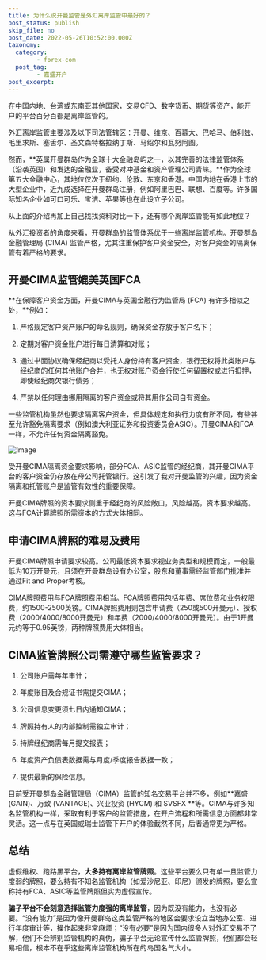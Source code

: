 ```yaml
---
title: 为什么说开曼监管是外汇离岸监管中最好的？
post_status: publish
skip_file: no
post_date: 2022-05-26T10:52:00.000Z
taxonomy:
  category:
        - forex-com
  post_tag:
        - 嘉盛开户
post_excerpt: 
---
```

在中国内地、台湾或东南亚其他国家，交易CFD、数字货币、期货等资产，能开户的平台百分百都是离岸监管的。

外汇离岸监管主要涉及以下司法管辖区：开曼、维京、百慕大、巴哈马、伯利兹、毛里求斯、塞舌尔、圣文森特格拉纳丁斯、马绍尔和瓦努阿图。

然而，**英属开曼群岛作为全球十大金融岛屿之一，以其完善的法律监管体系（沿袭英国）和发达的金融业，备受对冲基金和资产管理公司青睐。**作为全球第五大金融中心，其地位仅次于纽约、伦敦、东京和香港。中国内地在香港上市的大型企业中，近九成选择在开曼群岛注册，例如阿里巴巴、联想、百度等。许多国际知名企业如可口可乐、宝洁、苹果等也在此设立子公司。

从上面的介绍再加上自己找找资料对比一下，还有哪个离岸监管能有如此地位？

从外汇投资者的角度来看，开曼群岛的监管体系优于一些离岸监管机构。开曼群岛金融管理局 (CIMA) 监管严格，尤其注重保护客户资金安全，对客户资金的隔离保管有着严格的要求。

## 开曼CIMA监管媲美英国FCA

**在保障客户资金方面，开曼CIMA与英国金融行为监管局 (FCA) 有许多相似之处，**例如：

1. 严格规定客户资产账户的命名规则，确保资金存放于客户名下；

1. 定期对客户资金账户进行每日清算和对账；

1. 通过书面协议确保经纪商以受托人身份持有客户资金，银行无权将此类账户与经纪商的任何其他账户合并，也无权对账户资金行使任何留置权或进行扣押，即使经纪商欠银行债务；

1. 严禁以任何理由挪用隔离的客户资金或将其用作公司自有资金。

一些监管机构虽然也要求隔离客户资金，但具体规定和执行力度有所不同，有些甚至允许豁免隔离要求（例如澳大利亚证券和投资委员会ASIC）。开曼CIMA和FCA一样，不允许任何资金隔离豁免。

![Image](https://prod-files-secure.s3.us-west-2.amazonaws.com/39ed1227-6d7d-4570-be36-9ccd4a2c4241/bd849744-3fcb-4a37-8312-357962c8f065/image.png?X-Amz-Algorithm=AWS4-HMAC-SHA256&X-Amz-Content-Sha256=UNSIGNED-PAYLOAD&X-Amz-Credential=ASIAZI2LB466UFOKWFO4%2F20251027%2Fus-west-2%2Fs3%2Faws4_request&X-Amz-Date=20251027T161324Z&X-Amz-Expires=3600&X-Amz-Security-Token=IQoJb3JpZ2luX2VjEPD%2F%2F%2F%2F%2F%2F%2F%2F%2F%2FwEaCXVzLXdlc3QtMiJHMEUCIQDT7lMZKyalY92%2F4bS%2FZDqXyZ310JWIrm1kNARCFtEUpwIgfYTyYsRiZxlPEC5AAU1nv3QC5I0G5YF%2BFsmBguCwf80qiAQIqf%2F%2F%2F%2F%2F%2F%2F%2F%2F%2FARAAGgw2Mzc0MjMxODM4MDUiDJBszj7R6XiL2PRBPCrcA4ZN7vijzxNrG0R%2B%2BOXsXCnjQn0LwkEfJLezB1lT61Esucbul34k%2FO1WjlEJhvQiKF4NHjIvJMuOaScYscBSK9oQKVVle0VvNfJwxOp4YGgGGcjgLUHK8RriUSNatgFVvZS0DCpMtj8JUHdHUAXI%2BdTHsA6k5IrOzFZJ0ovBqlhteQRcpsg75Og4t9CBMkJX%2F8F0WKMeMH7i9K%2FXeODS9GlsjdL5SODddX%2BcyQNmqYXeKRjvuzSMHOFEkyaizDGE3EIUhonmlm7NRHahUWYQjGaTINGpSEylkzqyz325YcacldblucJvaIC9h19R%2BJHiG5GD6DIPV71Kp1RXmkFq3WgtRRWCc5njXnLVDJqYV9PQIqYnHXVhZ0%2BsZ6iQr6IuEKzOwsZu2YxiyAivmXPIiV8%2FgD%2Fw7OQpyqoqHQo%2FREWUn4LcOwNUx52KRyf7ekSCvihnvw8yLW5auAmjySSgiOoPF7hduvRjUpleZnrMFFy4pOQbNUdVobP7M4ATle0K4bDRXs1OG%2BlHfNrLrKIZOaHUYrSX3yFdYcPXmXZDNrxVNCCDjy7RhBinLWMKyCVMq%2BoLJuBWcExoVfGdYvHvaQ75%2BfcL%2B7hLYaydQRIPsFk0Sb0SMyj32Bmjw68JMImj%2FscGOqUBhxENgqWd%2FdpYF91UEhkm0Mr%2F3SlSKkOo3fobRfBvXAkt4yy3Ky2t7EU1YzVdcjupC%2Bu3Ngk7caBTMFvTg4RHKlC9Zu33vczawXZoitzy9ps1J9dkdS%2FcjV%2FAnWhRlLGQNPuHQoCJtfqCg0FmuNfPTBj1BKvg5B8Yn90UNjo9ZxsVwYTSfwWcnbeR%2FobnEclcBxnyJqhsgkemqsuDUDJhi33lXolP&X-Amz-Signature=26da5be20332e216b4302c02d30746fbe0b2ae969993ff3eccc997ab0544599e&X-Amz-SignedHeaders=host&x-amz-checksum-mode=ENABLED&x-id=GetObject)

受开曼CIMA隔离资金要求影响，部分FCA、ASIC监管的经纪商，其开曼CIMA平台的客户资金仍存放在母公司托管银行。这引发了我对开曼监管的兴趣，因为资金隔离和托管账户是监管有效性的重要保障。

开曼CIMA牌照的资本要求侧重于经纪商的风险敞口，风险越高，资本要求越高。这与FCA计算牌照所需资本的方式大体相同。

## **申请CIMA牌照的难易及费用**

开曼CIMA牌照申请要求较高。公司最低资本要求视业务类型和规模而定，一般最低为10万开曼元，且须在开曼群岛设有办公室，股东和董事需经监管部门批准并通过Fit and Proper考核。

CIMA牌照费用与FCA牌照费用相当。FCA牌照费用包括年费、席位费和业务权限费，约1500-2500英镑。CIMA牌照费用则包含申请费（250或500开曼元）、授权费（2000/4000/8000开曼元）和年费（2000/4000/8000开曼元）。由于1开曼元约等于0.95英镑，两种牌照费用大体相当。

## CIMA监管牌照公司需遵守哪些监管要求？

1. 公司账户需每年审计；

1. 年度账目及合规证书需提交CIMA；

1. 公司信息变更须七日内通知CIMA；

1. 牌照持有人的内部控制需独立审计；

1. 持牌经纪商需每月提交报表；

1. 年度资产负债表数据需与月度/季度报告数据一致；

1. 提供最新的保险信息。

目前受开曼群岛金融管理局（CIMA）监管的知名交易平台并不多，例如**嘉盛 (GAIN)、万致 (VANTAGE)、兴业投资 (HYCM) 和 SVSFX **等。CIMA与许多知名监管机构一样，采取有利于客户的监管措施，在开户流程和所需信息方面都非常灵活。这一点与在英国或瑞士监管下开户的体验截然不同，后者通常更为严格。

## 总结

虚假维权、跑路黑平台，**大多持有离岸监管牌照**。这些平台要么只有单一且监管力度弱的牌照，要么持有不知名监管机构（如爱沙尼亚、印尼）颁发的牌照，要么宣称持有FCA、ASIC等监管牌照但实为虚假宣传。

**骗子平台不会刻意选择监管力度强的离岸监管**，因为既没有能力，也没有必要。“没有能力”是因为像开曼群岛这类监管严格的地区会要求设立当地办公室、进行年度审计等，操作起来非常麻烦；“没有必要”是因为国内很多人对外汇交易不了解，他们不会辨别监管机构的真伪，骗子平台无论宣传什么监管牌照，他们都会轻易相信，根本不在乎这些离岸监管机构所在的岛国名气大小。